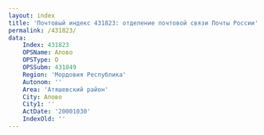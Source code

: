 ```yaml
---
layout: index
title: 'Почтовый индекс 431823: отделение почтовой связи Почты России'
permalink: /431823/
data:
    Index: 431823
    OPSName: Алово
    OPSType: О
    OPSSubm: 431849
    Region: 'Мордовия Республика'
    Autonom: ''
    Area: 'Атяшевский район'
    City: Алово
    City1: ''
    ActDate: '20001030'
    IndexOld: ''
---
```

